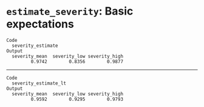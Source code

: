 # `estimate_severity`: Basic expectations

    Code
      severity_estimate
    Output
      severity_mean  severity_low severity_high 
             0.9742        0.8356        0.9877 

---

    Code
      severity_estimate_lt
    Output
      severity_mean  severity_low severity_high 
             0.9592        0.9295        0.9793 

